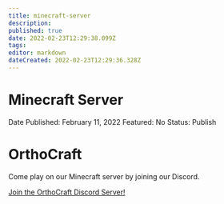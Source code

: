 ```yaml
---
title: minecraft-server
description: 
published: true
date: 2022-02-23T12:29:38.099Z
tags: 
editor: markdown
dateCreated: 2022-02-23T12:29:36.328Z
---
```


# Minecraft Server

Date Published: February 11, 2022
Featured: No
Status: Publish

# OrthoCraft

Come play on our Minecraft server by joining our Discord. 

[Join the OrthoCraft Discord Server!](https://discord.gg/8wnwaTqVHH)
